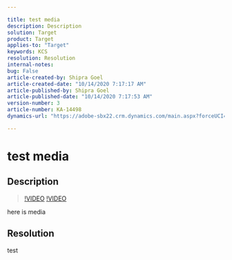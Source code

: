 ```yaml
---

title: test media  
description: Description  
solution: Target  
product: Target  
applies-to: "Target"  
keywords: KCS  
resolution: Resolution  
internal-notes:   
bug: False  
article-created-by: Shipra Goel  
article-created-date: "10/14/2020 7:17:17 AM"  
article-published-by: Shipra Goel  
article-published-date: "10/14/2020 7:17:53 AM"  
version-number: 3  
article-number: KA-14498  
dynamics-url: "https://adobe-sbx22.crm.dynamics.com/main.aspx?forceUCI=1&pagetype=entityrecord&etn=knowledgearticle&id=ec2f3749-ed0d-eb11-a813-000d3a102a06"

---
```


# test media

## Description

>[!VIDEO](https://video.tv.adobe.com/v/18696?quality=9&learn=on)
>[!VIDEO](https://video.tv.adobe.com/v/18696?quality=9&learn=on)

here is media 

## Resolution

test
